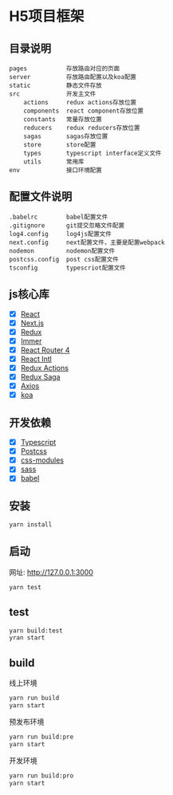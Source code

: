 # H5项目框架

## 目录说明
```$xslt
pages           存放路由对应的页面
server          存放路由配置以及koa配置
static          静态文件存放
src             开发主文件
    actions     redux actions存放位置
    components  react component存放位置
    constants   常量存放位置
    reducers    redux reducers存放位置
    sagas       sagas存放位置
    store       store配置
    types       typescript interface定义文件
    utils       常用库
env             接口环境配置
```

## 配置文件说明
```$xslt
.babelrc        babel配置文件
.gitignore      git提交忽略文件配置
log4.config     log4js配置文件
next.config     next配置文件，主要是配置webpack
nodemon         nodemon配置文件
postcss.config  post css配置文件
tsconfig        typescriot配置文件
```
## js核心库
- [x] [React](https://facebook.github.io/react/)
- [x] [Next.js](https://nextjs.org/)
- [x] [Redux](https://github.com/reactjs/redux)
- [x] [Immer](https://github.com/mweststrate/immer)
- [x] [React Router 4](https://reacttraining.com/react-router/)
- [x] [React Intl](https://github.com/yahoo/react-intl)
- [x] [Redux Actions](https://github.com/acdlite/redux-actions)
- [x] [Redux Saga](https://github.com/yelouafi/redux-saga)
- [x] [Axios](https://github.com/axios/axios)
- [x] [koa](https://github.com/koajs/koa)

## 开发依赖
- [x] [Typescript](https://www.typescriptlang.org/)
- [x] [Postcss](https://github.com/postcss/postcss)
- [x] [css-modules](https://github.com/css-modules/css-modules)
- [x] [sass](https://sass-lang.com/)
- [x] [babel](https://babeljs.io/)

## 安装
```sh
yarn install
```

## 启动
网址: http://127.0.0.1:3000
```sh
yarn test
```

## test
```sh
yarn build:test
yran start
```

## build
线上环境
```sh
yarn run build
yarn start
```
预发布环境
```sh
yarn run build:pre
yarn start
```
开发环境
```sh
yarn run build:pro
yarn start
```
